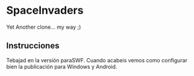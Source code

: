 SpaceInvaders
=============

Yet Another clone... my way ;) 


Instrucciones
--------------
Tebajad en la versión paraSWF. Cuando acabeis vemos como configurar bien la publicación para Windows y Android.
